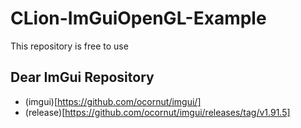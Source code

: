 # CLion-ImGuiOpenGL-Example
This repository is free to use

## Dear ImGui Repository
- (imgui)[https://github.com/ocornut/imgui/]
- (release)[https://github.com/ocornut/imgui/releases/tag/v1.91.5]

